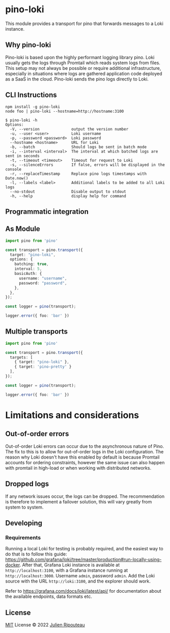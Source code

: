 # pino-loki
This module provides a transport for pino that forwards messages to a Loki instance.

## Why pino-loki
Pino-loki is based upon the highly performant logging library pino. Loki usually gets the logs through Promtail which reads system logs from files. This setup may not always be possible or require additional infrastructure, especially in situations where logs are gathered application code deployed as a SaaS in the cloud. Pino-loki sends the pino logs directly to Loki.

## CLI Instructions
```shell
npm install -g pino-loki
node foo | pino-loki --hostname=http://hostname:3100
```

```
$ pino-loki -h
Options:
  -V, --version              output the version number
  -u, --user <user>          Loki username
  -p, --password <password>  Loki password
  --hostname <hostname>      URL for Loki
  -b, --batch                Should logs be sent in batch mode
  -i, --interval <interval>  The interval at which batched logs are sent in seconds
  -t, --timeout <timeout>    Timeout for request to Loki
  -s, --silenceErrors        If false, errors will be displayed in the console
  -r, --replaceTimestamp     Replace pino logs timestamps with Date.now()
  -l, --labels <label>       Additional labels to be added to all Loki logs
  --no-stdout                Disable output to stdout
  -h, --help                 display help for command
```

## Programmatic integration

## As Module 

```ts
import pino from 'pino'

const transport = pino.transport({
  target: "pino-loki",
  options: {
    batching: true,
    interval: 5,
    basicAuth: {
      username: "username",
      password: "password",
    },
  },
});

const logger = pino(transport);

logger.error({ foo: 'bar' })
```

## Multiple transports

```ts
import pino from 'pino'

const transport = pino.transport({
  targets: [
    { target: "pino-loki" },
    { target: 'pino-pretty' }
  ],
});

const logger = pino(transport);

logger.error({ foo: 'bar' })
```


# Limitations and considerations
## Out-of-order errors
Out-of-order Loki errors can occur due to the asynchronous nature of Pino. The fix to this is to allow for out-of-order logs in the Loki configuration. The reason why Loki doesn't have this enabled by default is because Promtail accounts for ordering constraints, however the same issue can also happen with promtail in high-load or when working with distributed networks.

## Dropped logs
If any network issues occur, the logs can be dropped. The recommendation is therefore to implement a failover solution, this will vary greatly from system to system.

## Developing
### Requirements
Running a local Loki for testing is probably required, and the easiest way to do that is to follow this guide: https://github.com/grafana/loki/tree/master/production#run-locally-using-docker. After that, Grafana Loki instance is available at `http://localhost:3100`, with a Grafana instance running at `http://localhost:3000`. Username `admin`, password `admin`. Add the Loki source with the URL `http://loki:3100`, and the explorer should work.

Refer to https://grafana.com/docs/loki/latest/api/ for documentation about the available endpoints, data formats etc.

## License

[MIT](./LICENSE) License © 2022 [Julien Ripouteau](https://github.com/Julien-R44)
